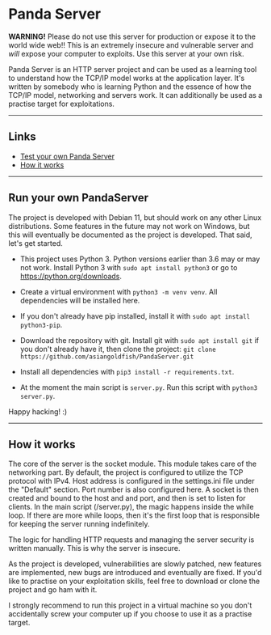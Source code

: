# **Panda Server**

**WARNING!** Please do not use this server for production or expose it to the world wide web!! This is an extremely insecure and vulnerable server and *will* expose your computer to exploits. Use this server at your own risk.

Panda Server is an HTTP server project and can be used as a learning tool to understand how the TCP/IP model works at the application layer. It's written by somebody who is learning Python and the essence of how the TCP/IP model, networking and servers work. It can additionally be used as a practise target for exploitations.

---

## **Links**
- [Test your own Panda Server](#test-your-own-pandaserver)
- [How it works](#how-it-works)

---

## **Run your own PandaServer**
The project is developed with Debian 11, but should work on any other Linux distributions. Some features in the future may not work on Windows, but this will eventually be documented as the project is developed. That said, let's get started.

- This project uses Python 3. Python versions earlier than 3.6 may or may not work. Install Python 3 with `sudo apt install python3` or go to https://python.org/downloads.

- Create a virtual environment with `python3 -m venv venv`. All dependencies will be installed here.

- If you don't already have pip installed, install it with `sudo apt install python3-pip`.

- Download the repository with git. Install git with `sudo apt install git` if you don't already have it, then clone the project: `git clone https://github.com/asiangoldfish/PandaServer.git`


- Install all dependencies with `pip3 install -r requirements.txt`.

- At the moment the main script is `server.py`. Run this script with `python3 server.py`.

Happy hacking! :)

---

## How it works

The core of the server is the socket module. This module takes care of the networking part. By default, the project is configured to utilize the TCP protocol with IPv4. Host address is configured in the settings.ini file under the "Default" section. Port number is also configured here. A socket is then created and bound to the host and and port, and then is set to listen for clients. In the main script (/server.py), the magic happens inside the while loop. If there are more while loops, then it's the first loop that is responsible for keeping the server running indefinitely.

The logic for handling HTTP requests and managing the server security is written manually. This is why the server is insecure.

As the project is developed, vulnerabilities are slowly patched, new features are implemented, new bugs are introduced and eventually are fixed. If you'd like to practise on your exploitation skills, feel free to download or clone the project and go ham with it.

I strongly recommend to run this project in a virtual machine so you don't accidentally screw your computer up if you choose to use it as a practise target.